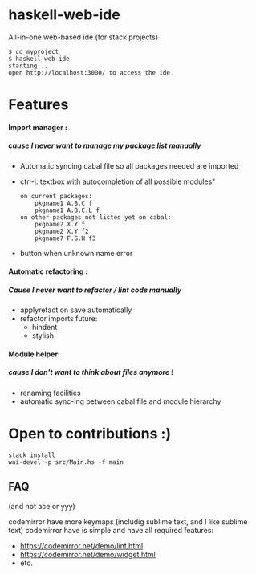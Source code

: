 # haskell-web-ide

All-in-one web-based ide (for stack projects)
```shell
$ cd myproject
$ haskell-web-ide
starting...
open http://localhost:3000/ to access the ide
```

# Features 

#### Import manager :

##### cause I never want to manage my package list manually

  - Automatic syncing cabal file so all packages needed are imported
  - ctrl-i: textbox with autocompletion of all possible modules"

        on current packages:
            pkgname1 A.B.C f
            pkgname1 A.B.C.L f
        on other packages not listed yet on cabal:
            pkgname2 X.Y f
            pkgname2 X.Y f2
            pkgname7 F.G.H f3

  - button when unknown name error 

#### Automatic refactoring :

##### Cause I never want to refactor / lint code manually
  - applyrefact on save automatically
  - refactor imports
  future:
    - hindent
    - stylish

#### Module helper:

##### cause I don't want to think about files anymore !
  - renaming facilities
  - automatic sync-ing between cabal file and module hierarchy


# Open to contributions :)

```shell
stack install 
wai-devel -p src/Main.hs -f main
```

## FAQ
(and not ace or yyy)

codemirror have more keymaps (includig sublime text, and I like sublime text)
codemirror have is simple and have all required features:
  - https://codemirror.net/demo/lint.html
  - https://codemirror.net/demo/widget.html
  - etc.
